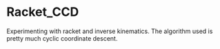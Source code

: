 Racket_CCD
==========

Experimenting with racket and inverse kinematics.
The algorithm used is pretty much cyclic coordinate descent.
